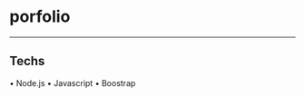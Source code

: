 # porfolio

--------------------------------------------
## Techs

• Node.js
• Javascript
• Boostrap